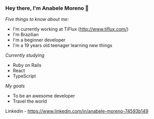 ### Hey there, I'm Anabele Moreno 👋

*Five things to know about me:*

- I'm currently working at TiFlux (http://www.tiflux.com/)
- I'm Brazilian
- I'm a beginner developer
- I'm a 19 years old teenager learning new things

*Currently studying*

- Ruby on Rails
- React
- TypeScript

*My goals*

- To be an awesome developer 
- Travel the world

Linkedin - https://www.linkedin.com/in/anabele-moreno-74593b149









